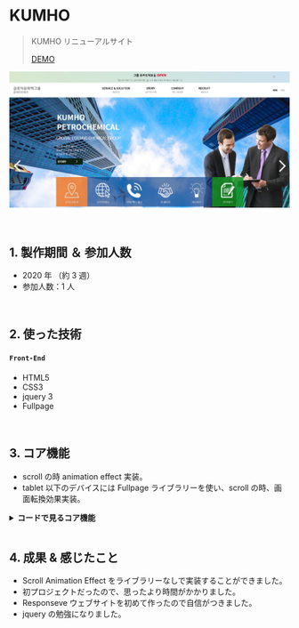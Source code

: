 # KUMHO

> KUMHO リニューアルサイト
>
> [DEMO](https://bit.ly/3Az3nqA)

![image](https://raw.githubusercontent.com/hi1004/KUMHO-App/master/images/readme.jpg)

</br>

## 1. 製作期間 ＆ 参加人数

- 2020 年 （約 3 週）
- 参加人数：1 人

</br>

## 2. 使った技術

#### `Front-End`

- HTML5
- CSS3
- jquery 3
- Fullpage

<br>

## 3. コア機能

- scroll の時 animation effect 実装。
- tablet 以下のデバイスには Fullpage ライブラリーを使い、scroll の時、画面転換効果実装。

<details>
	<summary><b>コードで見るコア機能</b></summary>
  
### 3.1. Scroll Animation Effect

- **Animation Effect ー** :pushpin: [コード確認](https://github.com/hi1004/KUMHO-App/blob/master/js/scroll_for.js#L1-L29)

### 3.2. Fullpage

- **tablet 以下のデバイスー** :pushpin: [コード確認](https://github.com/hi1004/KUMHO-App/blob/master/js/tab.js#L1-L34)

</details>

<br>

## 4. 成果 & 感じたこと

- Scroll Animation Effect をライブラリーなしで実装することができました。
- 初プロジェクトだったので、思ったより時間がかかりました。
- Responseve ウェブサイトを初めて作ったので自信がつきました。
- jquery の勉強になりました。

